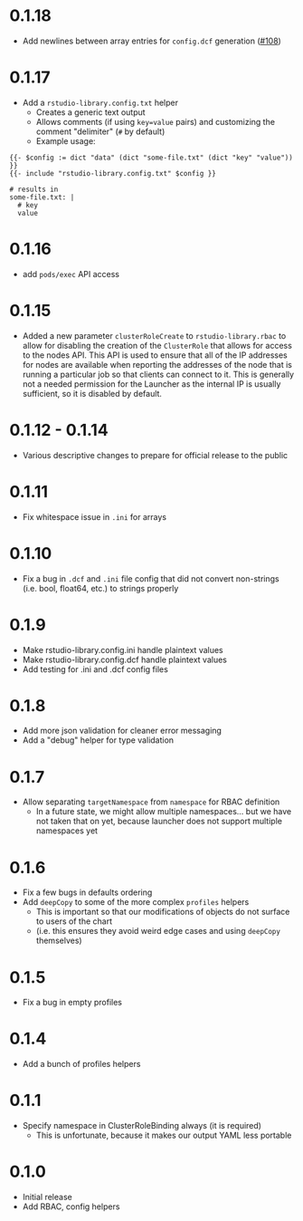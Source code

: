 # 0.1.18

- Add newlines between array entries for `config.dcf` generation ([#108](https://github.com/rstudio/helm/issues/108))

# 0.1.17

- Add a `rstudio-library.config.txt` helper
  - Creates a generic text output
  - Allows comments (if using `key=value` pairs) and customizing the comment "delimiter" (`#` by default)
  - Example usage:
```
{{- $config := dict "data" (dict "some-file.txt" (dict "key" "value")) }} 
{{- include "rstudio-library.config.txt" $config }}

# results in
some-file.txt: |
  # key
  value
```


# 0.1.16

- add `pods/exec` API access

# 0.1.15

- Added a new parameter `clusterRoleCreate` to `rstudio-library.rbac` to allow for disabling the creation of the 
  `ClusterRole` that allows for access to the nodes API. This API is used to ensure that all of the IP addresses
  for nodes are available when reporting the addresses of the node that is running a particular job so that 
  clients can connect to it. This is generally not a needed permission for the Launcher as the internal IP is 
  usually sufficient, so it is disabled by default. 

# 0.1.12 - 0.1.14

- Various descriptive changes to prepare for official release to the public

# 0.1.11

- Fix whitespace issue in `.ini` for arrays

# 0.1.10

- Fix a bug in `.dcf` and `.ini` file config that did not convert non-strings (i.e. bool, float64, etc.) to strings
  properly

# 0.1.9

- Make rstudio-library.config.ini handle plaintext values
- Make rstudio-library.config.dcf handle plaintext values
- Add testing for .ini and .dcf config files

# 0.1.8

- Add more json validation for cleaner error messaging
- Add a "debug" helper for type validation

# 0.1.7

- Allow separating `targetNamespace` from `namespace` for RBAC definition
  - In a future state, we might allow multiple namespaces... but we have not taken that on yet,
  because launcher does not support multiple namespaces yet

# 0.1.6

- Fix a few bugs in defaults ordering
- Add `deepCopy` to some of the more complex `profiles` helpers
  - This is important so that our modifications of objects do not surface to users of the chart
  - (i.e. this ensures they avoid weird edge cases and using `deepCopy` themselves)

# 0.1.5

- Fix a bug in empty profiles

# 0.1.4

- Add a bunch of profiles helpers

# 0.1.1

- Specify namespace in ClusterRoleBinding always (it is required)
  - This is unfortunate, because it makes our output YAML less portable

# 0.1.0

- Initial release
- Add RBAC, config helpers
